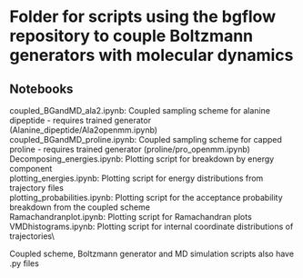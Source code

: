 # Folder for scripts using the bgflow repository to couple Boltzmann generators with molecular dynamics
## Notebooks
coupled_BGandMD_ala2.ipynb: Coupled sampling scheme for alanine dipeptide - requires trained generator (Alanine_dipeptide/Ala2openmm.ipynb)\
coupled_BGandMD_proline.ipynb: Coupled sampling scheme for capped proline - requires trained generator (proline/pro_openmm.ipynb)\
Decomposing_energies.ipynb: Plotting script for breakdown by energy component\
plotting_energies.ipynb: Plotting script for energy distributions from trajectory files\
plotting_probabilities.ipynb: Plotting script for the acceptance probability breakdown from the coupled scheme\
Ramachandranplot.ipynb: Plotting script for Ramachandran plots\
VMDhistograms.ipynb: Plotting script for internal coordinate distributions of trajectories\

Coupled scheme, Boltzmann generator and MD simulation scripts also have .py files
